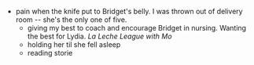 - pain when the knife put to Bridget's belly. I was thrown out of delivery room -- she's the only one of five.
	- giving my best to coach and encourage Bridget in nursing. Wanting the best for Lydia. *La Leche League with Mo*
	- holding her til she fell asleep
	- reading storie
